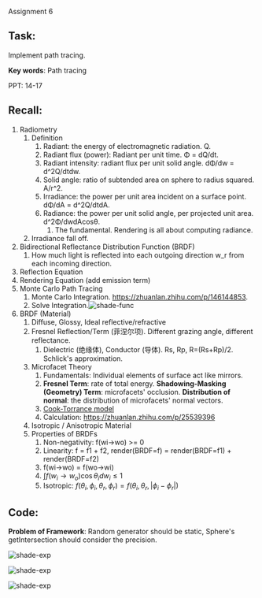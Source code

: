 Assignment 6

## Task:

Implement path tracing.

**Key words**: Path tracing 

PPT: 14-17

## Recall:

1. Radiometry
   1. Definition
      1. Radiant: the energy of electromagnetic radiation. Q.
      2. Radiant flux (power): Radiant per unit time. Φ = dQ/dt.
      3. Radiant intensity: radiant flux per unit solid angle.  dΦ/dw = d^2Q/dtdw.
      4. Solid angle: ratio of subtended area on sphere to radius squared. A/r^2.
      5. Irradiance: the power per unit area incident on a surface point. dΦ/dA = d^2Q/dtdA.
      6. Radiance: the power per unit solid angle, per projected unit area. d^2Φ/dwdAcosθ.
         1. The fundamental. Rendering is all about computing radiance.
   2. Irradiance fall off.
2. Bidirectional Reflectance Distribution Function (BRDF)
   1. How much light is reflected into each outgoing direction w_r from each incoming direction.
3. Reflection Equation
4. Rendering Equation (add emission term)
5. Monte Carlo Path Tracing
   1. Monte Carlo Integration. https://zhuanlan.zhihu.com/p/146144853.
   2. Solve Integration.![shade-func](C:\Users\10531\data\Documents\Research\course\games101\hw_on_github\GAMES101_Assignment\7\images\shade-func.png)
6. BRDF (Material)
   1. Diffuse, Glossy, Ideal reflective/refractive
   2. Fresnel Reflection/Term (菲涅尔项). Different grazing angle, different reflectance. 
      1. Dielectric (绝缘体), Conductor (导体). Rs, Rp, R=(Rs+Rp)/2. Schlick's approximation.
   3. Microfacet Theory
      1. Fundamentals: Individual elements of surface act like mirrors.
      2. **Fresnel Term**: rate of total energy.  **Shadowing-Masking (Geometry) Term**: microfacets' occlusion. **Distribution of normal**: the distribution of microfacets' normal vectors.
      3.  [Cook-Torrance model](https://zhuanlan.zhihu.com/p/25421091)
      4. Calculation: https://zhuanlan.zhihu.com/p/25539396
   4. Isotropic / Anisotropic Material
   5. Properties of BRDFs
      1. Non-negativity: f(wi->wo) >= 0
      2. Linearity: f = f1 + f2, render(BRDF=f) = render(BRDF=f1) + render(BRDF=f2)
      3. f(wi->wo) = f(wo->wi)
      4. $\int f(w_i \to w_o)\cos\theta_i dw_i \le 1$
      5. Isotropic: $f(\theta_i, \phi_i, \theta_r, \phi_r) = f(\theta_i,\theta_r,|\phi_i-\phi_r|)$



## Code:

**Problem of Framework**: Random generator should be static, Sphere's getIntersection should consider the precision.

![shade-exp](C:\Users\10531\data\Documents\Research\course\games101\hw_on_github\GAMES101_Assignment\7\images\shade-exp.png)

![shade-exp](C:\Users\10531\data\Documents\Research\course\games101\hw_on_github\GAMES101_Assignment\7\images\256-spp.ppm)



![shade-exp](C:\Users\10531\data\Documents\Research\course\games101\hw_on_github\GAMES101_Assignment\7\images\256-spp-microfacet.ppm)